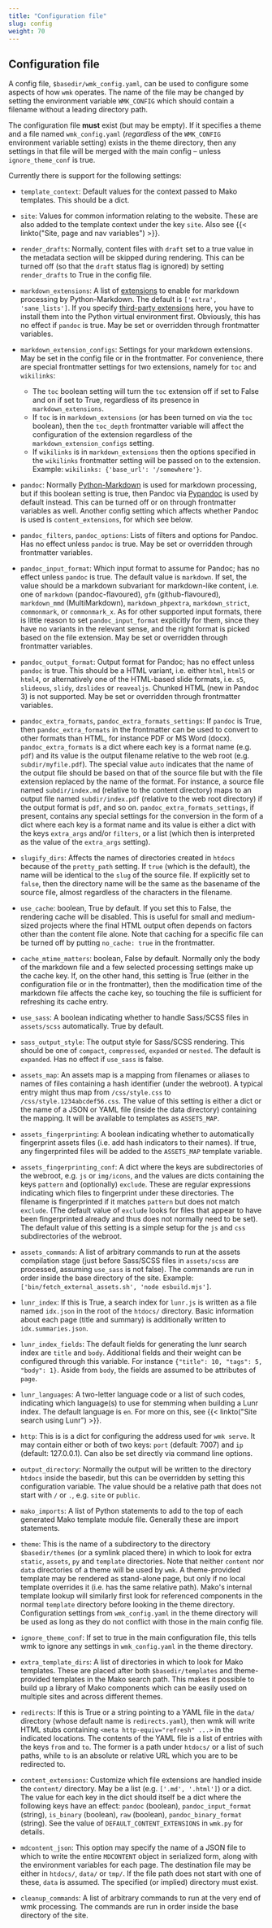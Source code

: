 ```yaml
---
title: "Configuration file"
slug: config
weight: 70
---
```



## Configuration file

A config file, `$basedir/wmk_config.yaml`, can be used to configure some aspects
of how `wmk` operates. The name of the file may be changed by setting the
environment variable `WMK_CONFIG` which should contain a filename without a
leading directory path.

The configuration file **must** exist (but may be empty). If it specifies a theme
and a file named `wmk_config.yaml` (*regardless* of the `WMK_CONFIG` environment
variable setting) exists in the theme directory, then any settings in that file
will be merged with the main config – unless `ignore_theme_conf` is true.

Currently there is support for the following settings:

- `template_context`: Default values for the context passed to Mako templates.
  This should be a dict.

- `site`: Values for common information relating to the website. These are also
  added to the template context under the key `site`. Also
  see {{< linkto("Site, page and nav variables") >}}.

- `render_drafts`: Normally, content files with `draft` set to a true value in
  the metadata section will be skipped during rendering. This can be turned off
  (so that the `draft` status flag is ignored) by setting `render_drafts` to True
  in the config file.

- `markdown_extensions`: A list of [extensions][ext] to enable for markdown
  processing by Python-Markdown. The default is `['extra', 'sane_lists']`.
  If you specify [third-party extensions][other] here, you have to install them
  into the Python virtual environment first. Obviously, this has no effect
  if `pandoc` is true. May be set or overridden through frontmatter variables.

- `markdown_extension_configs`: Settings for your markdown extensions. May be
  set in the config file or in the frontmatter. For convenience, there are
  special frontmatter settings for two extensions, namely for `toc` and
  `wikilinks`:
  - The `toc` boolean setting will turn the `toc` extension off if set to False
    and on if set to True, regardless of its presence in `markdown_extensions`.
  - If `toc` is in `markdown_extensions` (or has been turned on via the `toc`
    boolean), then the `toc_depth` frontmatter variable will affect the
    configuration  of the extension regardless of the `markdown_extension_configs`
    setting.
  - If `wikilinks` is in `markdown_extensions` then the options specified
    in the `wikilinks` frontmatter setting will be passed on to the extension.
    Example: `wikilinks: {'base_url': '/somewhere'}`.

- `pandoc`: Normally [Python-Markdown][pymarkdown] is used for markdown
  processing, but if this boolean setting is true, then Pandoc via
  [Pypandoc][pypandoc] is used by default instead. This can be turned off or on
  through frontmatter variables as well. Another config setting which affects
  whether Pandoc is used is `content_extensions`, for which see below.

- `pandoc_filters`, `pandoc_options`: Lists of filters and options for Pandoc.
  Has no effect unless `pandoc` is true. May be set or overridden through
  frontmatter variables.

- `pandoc_input_format`: Which input format to assume for Pandoc; has no effect
  unless `pandoc` is true. The default value is `markdown`.  If set, the value
  should be a markdown subvariant for markdown-like content, i.e. one of
  `markdown` (pandoc-flavoured), `gfm` (github-flavoured), `markdown_mmd`
  (MultiMarkdown), `markdown_phpextra`, `markdown_strict`, `commonmark`, or
  `commonmark_x`. As for other supported input formats, there is little reason
  to set `pandoc_input_format` explicitly for them, since they have no variants
  in the relevant sense, and the right format is picked based on the file
  extension. May be set or overridden through frontmatter variables.

- `pandoc_output_format`: Output format for Pandoc; has no effect unless
  `pandoc` is true. This should be a HTML variant, i.e. either `html`, `html5`
  or `html4`, or alternatively one of the HTML-based slide formats, i.e.  `s5`,
  `slideous`, `slidy`, `dzslides` or `reavealjs`. Chunked HTML (new in Pandoc 3)
  is not supported. May be set or overridden through frontmatter variables.

- `pandoc_extra_formats`, `pandoc_extra_formats_settings`: If `pandoc` is True,
  then `pandoc_extra_formats` in the frontmatter can be used to convert to
  other formats than HTML, for instance PDF or MS Word (docx).
  `pandoc_extra_formats` is a dict where each key is a format name (e.g.
  `pdf`) and its value is the output filename relative to the web root (e.g.
  `subdir/myfile.pdf`). The special value `auto` indicates that the name of the
  output file should be based on that of the source file but with the file
  extension replaced by the name of the format. For instance, a source file
  named `subdir/index.md` (relative to the content directory) maps to an output
  file named `subdir/index.pdf` (relative to the web root directory) if the
  output format is `pdf`, and so on. `pandoc_extra_formats_settings`, if
  present, contains any special settings for the conversion in the form of a
  dict where each key is a format name and its value is either a dict with the
  keys `extra_args` and/or `filters`, or a list (which then is interpreted as
  the value of the `extra_args` setting).

- `slugify_dirs`: Affects the names of directories created in `htdocs` because
  of the `pretty_path` setting. If `true` (which is the default), the name will
  be identical to the `slug` of the source file. If explicitly set to `false`,
  then the directory name will be the same as the basename of the source file,
  almost regardless of the characters in the filename.

- `use_cache`: boolean, True by default. If you set this to False, the
  rendering cache will be disabled. This is useful for small and medium-sized
  projects where the final HTML output often depends on factors other than the
  content file alone. Note that caching for a specific file can be turned
  off by putting `no_cache: true` in the frontmatter.

- `cache_mtime_matters`: boolean, False by default. Normally only the body of
  the markdown file and a few selected processing settings make up the cache
  key. If, on the other hand, this setting is True (either in the configuration
  file or in the frontmatter), then the modification time of the markdown file
  affects the cache key, so touching the file is sufficient for refreshing its
  cache entry.

- `use_sass`: A boolean indicating whether to handle Sass/SCSS files in `assets/scss`
  automatically. True by default.

- `sass_output_style`: The output style for Sass/SCSS rendering. This should be
  one of `compact`, `compressed`, `expanded` or `nested`. The default is
  `expanded`. Has no effect if `use_sass` is false.

- `assets_map`: An assets map is a mapping from filenames or aliases to names
  of files containing a hash identifier (under the webroot). A typical entry
  might thus map from `/css/style.css` to `/css/style.1234abcdef56.css`. The
  value of this setting is either a dict or the name of a JSON or YAML file
  (inside the data directory) containing the mapping. It will be available to
  templates as `ASSETS_MAP`.

- `assets_fingerprinting`: A boolean indicating whether to automatically
  fingerprint assets files (i.e. add hash indicators to their names). If true,
  any fingerprinted files will be added to the `ASSETS_MAP` template variable.

- `assets_fingerprinting_conf`: A dict where the keys are subdirectories of the
  webroot, e.g. `js` or `img/icons`, and the values are dicts containing the
  keys `pattern` and (optionally) `exclude`. These are regular expressions
  indicating which files to fingerprint under these directories. The filename is
  fingerprinted if it matches `pattern` but does not match `exclude`. (The
  default value of `exclude` looks for files that appear to have been
  fingerprinted already and thus does not normally need to be set). The default
  value of this setting is a simple setup for the `js` and `css` subdirectories
  of the webroot.

- `assets_commands`: A list of arbitrary commands to run at the assets
  compilation stage (just before Sass/SCSS files in `assets/scss` are processed,
  assuming `use_sass` is not false). The commands are run in order inside the
  base directory of the site. Example: `['bin/fetch_external_assets.sh', 'node
  esbuild.mjs']`.

- `lunr_index`: If this is True, a search index for `lunr.js` is written as a
  file named `idx.json` in the root of the `htdocs/` directory. Basic
  information about each page (title and summary) is additionally written to
  `idx.summaries.json`.

- `lunr_index_fields`: The default fields for generating the lunr search index
  are `title` and `body`. Additional fields and their weight can be configured
  through this variable. For instance `{"title": 10, "tags": 5, "body": 1}`.
  Aside from `body`, the fields are assumed to be attributes of `page`.

- `lunr_languages`: A two-letter language code or a list of such codes,
  indicating which language(s) to use for stemming when building a Lunr index.
  The default language is `en`. For more on this,
  see {{< linkto("Site search using Lunr") >}}.

- `http`: This is is a dict for configuring the address used for `wmk serve`.
  It may contain either or both of two keys: `port` (default: 7007) and `ip`
  (default: 127.0.0.1). Can also be set directly via command line options.

- `output_directory`: Normally the output will be written to the directory
  `htdocs` inside the basedir, but this can be overridden by setting this
  configuration variable. The value should be a relative path that does not
  start with `/` or `.`, e.g. `site` or `public`.

- `mako_imports`: A list of Python statements to add to the top of each
  generated Mako template module file. Generally these are import statements.

- `theme`: This is the name of a subdirectory to the directory `$basedir/themes`
  (or a symlink placed there) in which to look for extra `static`, `assets`, `py`
  and `template` directories. Note that neither `content` nor `data` directories
  of a theme will be used by `wmk`. A theme-provided template may be rendered as
  stand-alone page, but only if no local template overrides it (i.e. has the
  same relative path). Mako's internal template lookup will similarly first look
  for referenced components in the normal `template` directory before looking in
  the theme directory. Configuration settings from `wmk_config.yaml` in the
  theme directory will be used as long as they do not conflict with those
  in the main config file.

- `ignore_theme_conf`: If set to true in the main configuration file, this tells
  wmk to ignore any settings in `wmk_config.yaml` in the theme directory.

- `extra_template_dirs`: A list of directories in which to look for Mako
  templates. These are placed after both `$basedir/templates` and theme-provided
  templates in the Mako search path. This makes it possible to build up a
  library of Mako components which can be easily used on multiple sites and
  across different themes.

- `redirects`: If this is True or a string pointing to a YAML file in the
  `data/` directory (whose default name is `redirects.yaml`), then wmk will
  write HTML stubs containing `<meta http-equiv="refresh" ...>` in the indicated
  locations. The contents of the YAML file is a list of entries with the keys
  `from` and `to`. The former is a path under `htdocs/` or a list of such paths,
  while `to` is an absolute or relative URL which you are to be redirected to.

- `content_extensions`: Customize which file extensions are handled inside the
  `content/` directory. May be a list (e.g. `['.md', '.html']`) or a dict. The
  value for each key in the dict should itself be a dict where the following keys
  have an effect: `pandoc` (boolean), `pandoc_input_format` (string), `is_binary`
  (boolean), `raw` (boolean), `pandoc_binary_format` (string). See the value
  of `DEFAULT_CONTENT_EXTENSIONS` in `wmk.py` for details.

- `mdcontent_json`: This option may specify the name of a JSON file to which
  to write the entire `MDCONTENT` object in serialized form, along with the
  environment variables for each page. The destination file may be either in
  `htdocs/`, `data/` or `tmp/`. If the file path does not start with one of
  these, `data` is assumed. The specified (or implied) directory must exist.

- `cleanup_commands`: A list of arbitrary commands to run at the very end of wmk
  processing. The commands are run in order inside the base directory of the
  site.

[pymarkdown]: https://python-markdown.github.io/
[pypandoc]: https://github.com/NicklasTegner/pypandoc
[ext]: https://python-markdown.github.io/extensions/
[other]: https://github.com/Python-Markdown/markdown/wiki/Third-Party-Extensions


